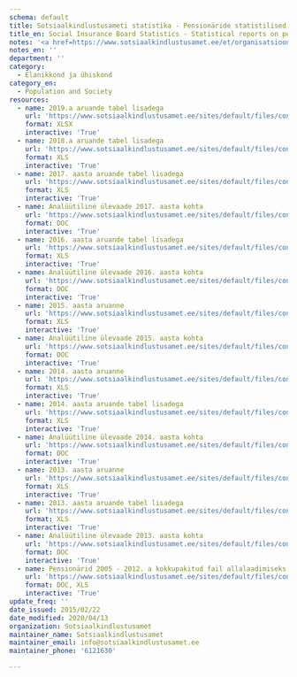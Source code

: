 ```yaml
---
schema: default
title: Sotsiaalkindlustusameti statistika - Pensionäride statistilised aruanded
title_en: Social Insurance Board Statistics - Statistical reports on pensioners
notes: '<a href=https://www.sotsiaalkindlustusamet.ee/et/organisatsioon-kontaktid/statistika-ja-aruandlus>Sotsiaalkindlustusameti poolt avaldatud statistilised andmekogumid ja aruanded</a>.'
notes_en: ''
department: ''
category:
  - Elanikkond ja ühiskond
category_en:
  - Population and Society
resources:
  - name: 2019.a aruande tabel lisadega
    url: 'https://www.sotsiaalkindlustusamet.ee/sites/default/files/content-editors/Statistika/pensionarid/2019.a._aruande_tabel_lisadega.xlsx'
    format: XLSX
    interactive: 'True'
  - name: 2018.a aruande tabel lisadega
    url: 'https://www.sotsiaalkindlustusamet.ee/sites/default/files/content-editors/Statistika/pensionarid/pensionarid_koond_lisadega_2018_0.xls'
    format: XLS
    interactive: 'True'
  - name: 2017. aasta aruande tabel lisadega
    url: 'https://www.sotsiaalkindlustusamet.ee/sites/default/files/content-editors/Statistika/pensionarid/pensionarid_koond_lisadega_2017.xls'
    format: XLS
    interactive: 'True'
  - name: Analüütiline ülevaade 2017. aasta kohta
    url: 'https://www.sotsiaalkindlustusamet.ee/sites/default/files/content-editors/Statistika/pensionarid/seletuskiri_aruandele_pensionarid_2017.doc'
    format: DOC
    interactive: 'True'
  - name: 2016. aasta aruande tabel lisadega
    url: 'https://www.sotsiaalkindlustusamet.ee/sites/default/files/content-editors/Statistika/pensionarid/pensionarid_koond_lisadega_2016.xls'
    format: XLS
    interactive: 'True'
  - name: Analüütiline ülevaade 2016. aasta kohta
    url: 'https://www.sotsiaalkindlustusamet.ee/sites/default/files/content-editors/Statistika/pensionarid/seletuskiri_aruandele_pensionarid_2016.doc'
    format: DOC
    interactive: 'True'
  - name: 2015. aasta aruanne
    url: 'https://www.sotsiaalkindlustusamet.ee/sites/default/files/content-editors/Statistika/pensionarid/pensionarid_koond_2015.xls'
    format: XLS
    interactive: 'True'
  - name: Analüütiline ülevaade 2015. aasta kohta
    url: 'https://www.sotsiaalkindlustusamet.ee/sites/default/files/content-editors/Statistika/pensionarid/pens2015analyys.doc'
    format: DOC
    interactive: 'True'
  - name: 2014. aasta aruanne
    url: 'https://www.sotsiaalkindlustusamet.ee/sites/default/files/content-editors/Statistika/pensionarid/pensionarid_koond_2014.xls'
    format: XLS
    interactive: 'True'
  - name: 2014. aasta aruande tabel lisadega
    url: 'https://www.sotsiaalkindlustusamet.ee/sites/default/files/content-editors/Statistika/pensionarid/pensionarid_koond_2014lisadega.xls'
    format: XLS
    interactive: 'True'
  - name: Analüütiline ülevaade 2014. aasta kohta
    url: 'https://www.sotsiaalkindlustusamet.ee/sites/default/files/content-editors/Statistika/pensionarid/pens2014analyys.doc'
    format: DOC
    interactive: 'True'
  - name: 2013. aasta aruanne
    url: 'https://www.sotsiaalkindlustusamet.ee/sites/default/files/content-editors/Statistika/pensionarid/pensionarid_koond2013.xls'
    format: XLS
    interactive: 'True'
  - name: 2013. aasta aruande tabel lisadega
    url: 'https://www.sotsiaalkindlustusamet.ee/sites/default/files/content-editors/Statistika/pensionarid/pensionarid_koond2013_lisadega.xls'
    format: XLS
    interactive: 'True'
  - name: Analüütiline ülevaade 2013. aasta kohta
    url: 'https://www.sotsiaalkindlustusamet.ee/sites/default/files/content-editors/Statistika/pensionarid/pens2013analyys.doc'
    format: DOC
    interactive: 'True'
  - name: Pensionärid 2005 - 2012. a kokkupakitud fail allalaadimiseks
    url: 'https://www.sotsiaalkindlustusamet.ee/sites/default/files/content-editors/Statistika/pensionarid/pensionarid.zip'
    format: DOC, XLS
    interactive: 'True'
update_freq: ''
date_issued: 2015/02/22
date_modified: 2020/04/13
organization: Sotsiaalkindlustusamet
maintainer_name: Sotsiaalkindlustusamet
maintainer_email: info@sotsiaalkindlustusamet.ee
maintainer_phone: '6121630'

---
```

